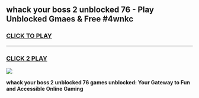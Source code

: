 
## whack your boss 2 unblocked 76 - Play Unblocked Gmaes & Free #4wnkc
<h3>
<a href="https://news.freeplayer.one?title=whack_your_boss_2_unblocked_76&ref=03M">CLICK TO PLAY</a></h3>
<hr>

<h3>
<a href="https://news.freeplayer.one?title=whack_your_boss_2_unblocked_76&ref=03M">CLICK 2 PLAY</a>
  
</h3>

<a href="https://news.freeplayer.one?title=whack_your_boss_2_unblocked_76&ref=03M"><img src="https://clearcache.store/games.png"></a>


**whack your boss 2 unblocked 76 games unblocked: Your Gateway to Fun and Accessible Online Gaming**
